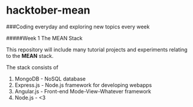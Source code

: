 hacktober-mean
==============

###Coding everyday and exploring new topics every week

#####Week 1 The MEAN Stack

This repository will include many tutorial projects and experiments relating to the **MEAN** stack.

The stack consists of 
1. MongoDB - NoSQL database 
2. Express.js - Node.js framework for developing webapps
3. Angular.js - Front-end Mode-View-Whatever framework
4. Node.js - <3


